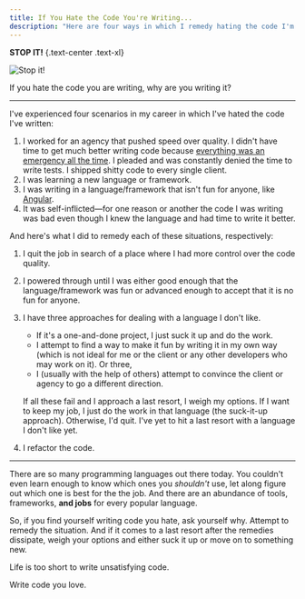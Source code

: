 ```yaml
---
title: If You Hate the Code You're Writing...
description: "Here are four ways in which I remedy hating the code I'm writing, and what you should do if you hate the code you're writing."
---
```


**STOP IT!** {.text-center .text-xl}

![Stop it!](https://media.giphy.com/media/lRmjNrQZkKVuE/giphy.gif)

If you hate the code you are writing, why are you writing it?

---

I've experienced four scenarios in my career in which I've hated the code I've written:

1. I worked for an agency that pushed speed over quality. I didn't have time to get much better writing code because [everything was an emergency all the time](https://www.thepolymathlab.com/emergencies-are-usually-self-inflicted). I pleaded and was constantly denied the time to write tests. I shipped shitty code to every single client.
2. I was learning a new language or framework.
3. I was writing in a language/framework that isn't fun for anyone, like [Angular](https://angular.io/).
4. It was self-inflicted—for one reason or another the code I was writing was bad even though I knew the language and had time to write it better.

And here's what I did to remedy each of these situations, respectively:

1. I quit the job in search of a place where I had more control over the code quality.
2. I powered through until I was either good enough that the language/framework was fun or advanced enough to accept that it is no fun for anyone.
3. I have three approaches for dealing with a language I don't like.

   - If it's a one-and-done project, I just suck it up and do the work.
   - I attempt to find a way to make it fun by writing it in my own way (which is not ideal for me or the client or any other developers who may work on it). Or three,
   - I (usually with the help of others) attempt to convince the client or agency to go a different direction.

   If all these fail and I approach a last resort, I weigh my options. If I want to keep my job, I just do the work in that language (the suck-it-up approach). Otherwise, I'd quit. I've yet to hit a last resort with a language I don't like yet.

4. I refactor the code.

---

There are so many programming languages out there today. You couldn't even learn enough to know which ones you _shouldn't_ use, let along figure out which one is best for the the job. And there are an abundance of tools, frameworks, **and jobs** for every popular language.

So, if you find yourself writing code you hate, ask yourself why. Attempt to remedy the situation. And if it comes to a last resort after the remedies dissipate, weigh your options and either suck it up or move on to something new.

Life is too short to write unsatisfying code.

Write code you love.
